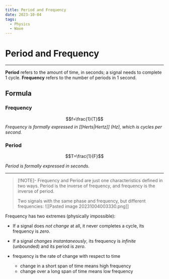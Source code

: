 ```yaml
---
title: Period and Frequency
date: 2023-10-04
tags:
  - Physics
  - Wave
---
```


# Period and Frequency

---

**Period** refers to the amount of time, in seconds; a signal needs to complete 1 cycle. **Frequency** refers to the number of periods in 1 second.

## Formula

### Frequency

$$f=\frac{1}{T}$$
_Frequency is formally expressed in [[Herts|Hertz]] (Hz), which is cycles per second._

### Period

$$T=\frac{1}{F}$$

_Period is formally expressed in seconds._

---

> [!NOTE]-
> Frequency and Period are just one characteristics defined in two ways.
> Period is the inverse of frequency, and frequency is the inverse of period.
>
> Two signals with the same phase and frequency, but different frequencies:
> ![[Pasted image 20231004003330.png]]

Frequency has two extremes (physically impossible):

- If a signal does _not change_ at all, it never completes a cycle, its frequency is _zero_.
- If a signal _changes instantaneously_, its frequency is _infinite_ (unbounded) and its period is _zero_.

- frequency is the rate of change with respect to time
  - change in a short span of time means high frequency
  - change over a long span of time means low frequency
